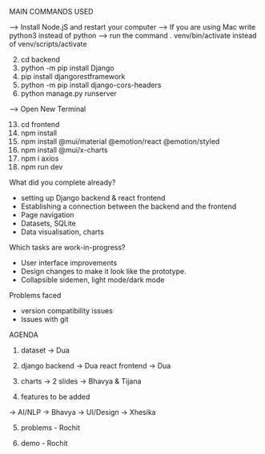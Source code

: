 MAIN COMMANDS USED

--> Install Node.jS and restart your computer
--> If you are using Mac write python3 instead of python
--> run the command . venv/bin/activate instead of venv/scripts/activate

2. cd backend
7. python -m pip install Django         
8. pip install djangorestframework
19. python -m pip install django-cors-headers
11. python manage.py runserver

--> Open New Terminal

13. cd frontend
14. npm install
22. npm install @mui/material @emotion/react @emotion/styled
23. npm install @mui/x-charts
25. npm i axios
15. npm run dev

What did you complete already?

- setting up Django backend & react frontend
- Establishing a connection between the backend and the frontend
- Page navigation 
- Datasets, SQLite
- Data visualisation, charts

Which tasks are work-in-progress?

- User interface improvements
- Design changes to make it look like the prototype.
- Collapsible sidemen, light mode/dark mode

Problems faced

- version compatibility issues
- Issues with git

AGENDA

1. dataset  -> Dua
2. django backend -> Dua
   react frontend -> Dua

3. charts -> 2 slides -> Bhavya  & Tijana

4. features to be added

-> AI/NLP -> Bhavya
-> UI/Design -> Xhesika

5. problems - Rochit

6. demo - Rochit



